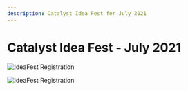 ```yaml
---
description: Catalyst Idea Fest for July 2021
---
```


# Catalyst Idea Fest - July 2021

![IdeaFest Registration](https://user-images.githubusercontent.com/25156451/124401341-ce041c80-dd20-11eb-8298-680b6e93a544.png)

![IdeaFest Registration](https://user-images.githubusercontent.com/25156451/124401395-3521d100-dd21-11eb-8fb0-c7c7d2654811.png)

